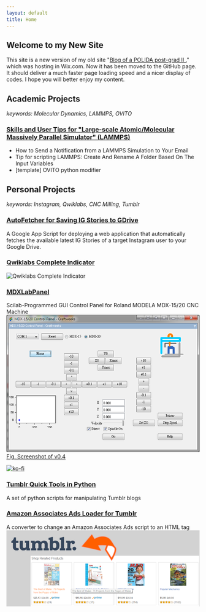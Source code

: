 ```yaml
---
layout: default
title: Home
---
```


## <i class='fas fa-bong'></i> Welcome to my New Site

This site is a new version of my old site "<a href="https://chrisfung1125.wixsite.com/research-blog/" target="_blank">Blog of a POLIDA post-grad II .</a>" which was hosting in Wix.com. Now it has been moved to the GitHub page. It should deliver a much faster page loading speed and a nicer display of codes. I hope you will better enjoy my content.

## Academic Projects

_keywords: Molecular Dynamics, LAMMPS, OVITO_ 

### <i class='fas fa-atom'></i> [Skills and User Tips for "Large-scale Atomic/Molecular Massively Parallel Simulator" (LAMMPS)](/tag/lammps)

- How to Send a Notification from a LAMMPS Simulation to Your Email
- Tip for scripting LAMMPS: Create And Rename A Folder Based On The Input Variables
- [template] OVITO python modifier

## Personal Projects

_keywords: Instagram, Qwiklabs, CNC Milling, Tumblr_ 

### <i class="fab fa-instagram"></i>  [AutoFetcher for Saving IG Stories to GDrive](/AutoFetcher-IG-Stories-to-GDrive/) <i class='fas fa-cloud-download-alt'></i><i class='fab fa-google-drive'></i>

A Google App Script for deploying a web application that automatically fetches the available latest IG Stories of a target Instagram user to your Google Drive.

### <i class='fas fa-flask'></i> [Qwiklabs Complete Indicator](/blog/qwiklabs/Userscript-for-Labelling-Completed-Qwiklabs) <i class='fas fa-tasks'></i>

![Qwiklabs Complete Indicator](https://github.com/chriskyfung/qwiklabs-complete-indicator/raw/master/demo-image2.png)

### <i class='fas fa-wrench'></i> <a href="https://www.craftweeks.com/software/mdxlabpanel" target="_blank">MDXLabPanel</a> <i class='fas fa-tachometer-alt'></i>

Scilab-Programmed GUI Control Panel for Roland MODELA MDX-15/20 CNC Machine
<a href='https://www.craftweeks.com/software/mdxlabpanel' target="_blank"><img src='https://github.com/Craftweeks/modela_mdx-15_20_control_panel_scilab/raw/master/Screenshot%20of%20v0.4.1.png' alt='image'><br />Fig. Screenshot of v0.4</a>

[![ko-fi](https://www.ko-fi.com/img/githubbutton_sm.svg)](https://ko-fi.com/A465478P)

### <i class='fab fa-tumblr-square'></i> [Tumblr Quick Tools in Python](https://github.com/chriskyfung/pytumblrtools) <i class='fab fa-python'></i>

A set of python scripts for manipulating Tumblr blogs

### <i class='fab fa-tumblr-square'></i><i class='fab fa-amazon'></i> <a href="https://github.com/chriskyfung/amzn_assoc_loader_for_tumblr" target="_blank">Amazon Associates Ads Loader for Tumblr</a> <i class='fab fa-js'></i>

A converter to change an Amazon Associates Ads script to an HTML tag
<a href="https://github.com/chriskyfung/amzn_assoc_loader_for_tumblr" target="_blank"><img src="/images/projects/amzn_assoc_loader_for_tumblr.png" width="700"></a>
